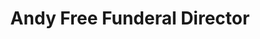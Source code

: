 ---
title: "Andy Free Funderal Director"
url: /attleborough/andy-free-funderal-director/
shop: Bestattungen
---